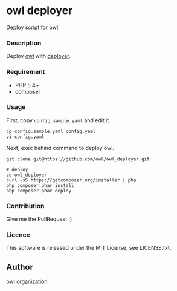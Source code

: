 owl deployer
====

Deploy script for [owl](https://github.com/owl/owl).

### Description

Deploy [owl](https://github.com/owl/owl) with [deployer](https://deployer.org/).

### Requirement

- PHP 5.4~
- composer

### Usage

First, copy `config.sample.yaml` and edit it.

```shell
cp config.sample.yaml config.yaml
vi config.yaml
```

Next, exec behind command to deploy owl.

```shell
git clone git@https://github.com/owl/owl_deployer.git

# deploy
cd owl_deployer
curl -sS https://getcomposer.org/installer | php
php composer.phar install
php composer.phar deploy
```

### Contribution

Give me the PullRequest :)

### Licence

This software is released under the MIT License, see LICENSE.txt.

## Author

[owl organization](https://github.com/owl)
